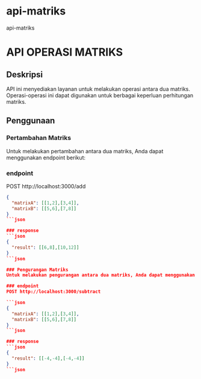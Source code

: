 # api-matriks
api-matriks

# API OPERASI MATRIKS

## Deskripsi
API ini menyediakan layanan untuk melakukan operasi antara dua matriks. Operasi-operasi ini dapat digunakan untuk berbagai keperluan perhitungan matriks.

## Penggunaan

### Pertambahan Matriks
Untuk melakukan pertambahan antara dua matriks, Anda dapat menggunakan endpoint berikut:

### endpoint
POST http://localhost:3000/add

```json
{
  "matrixA": [[1,2],[3,4]],
  "matrixB": [[5,6],[7,8]]
}
```json

### response
```json
{
  "result": [[6,8],[10,12]]
}
```json

### Pengurangan Matriks
Untuk melakukan pengurangan antara dua matriks, Anda dapat menggunakan endpoint berikut:

### endpoint
POST http://localhost:3000/subtract

```json
{
  "matrixA": [[1,2],[3,4]],
  "matrixB": [[5,6],[7,8]]
}
```json

### response
```json
{
  "result": [[-4,-4],[-4,-4]]
}
```json


